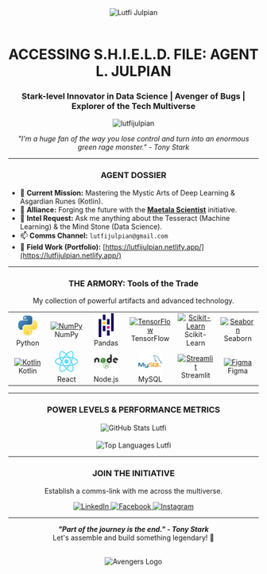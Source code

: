 <div align="center">
  <img src="(https://raw.githubusercontent.com/Julpian/Julpian/refs/heads/main/unduhan.gif)" alt="Lutfi Julpian" style="margin-bottom: 20px;" />
</div>

<h1 align="center">
  ACCESSING S.H.I.E.L.D. FILE: AGENT L. JULPIAN
</h1>

<h3 align="center">Stark-level Innovator in Data Science | Avenger of Bugs | Explorer of the Tech Multiverse</h3>

<p align="center">
  <img src="https://komarev.com/ghpvc/?username=lutfijulpian&label=Profile%20Views&color=blue&style=for-the-badge" alt="lutfijulpian"/> 
</p>

<p align="center">
  <i>"I'm a huge fan of the way you lose control and turn into an enormous green rage monster." - Tony Stark</i>
</p>

---

<h3 align="center">AGENT DOSSIER</h3>

-   🌱 **Current Mission:** Mastering the Mystic Arts of Deep Learning & Asgardian Runes (Kotlin).
-   🤝 **Alliance:** Forging the future with the **[Maetala Scientist](#)** initiative.
-   💬 **Intel Request:** Ask me anything about the Tesseract (Machine Learning) & the Mind Stone (Data Science).
-   📫 **Comms Channel:** `lutfijulpian@gmail.com`
-   🐸 **Field Work (Portfolio):** [https://lutfijulpian.netlify.app/](https://lutfijulpian.netlify.app/)

---

<h3 align="center">THE ARMORY: Tools of the Trade</h3>
<p align="center">
  My collection of powerful artifacts and advanced technology.
</p>
<table align="center">
  <tr>
    <td align="center" width="96">
      <a href="https://www.python.org" target="_blank">
        <img src="https://raw.githubusercontent.com/devicons/devicon/master/icons/python/python-original.svg" width="48" height="48" alt="Python" />
      </a>
      <br>Python
    </td>
    <td align="center" width="96">
      <a href="https://numpy.org/" target="_blank">
        <img src="https://numpy.org/images/logo.svg" width="48" height="48" alt="NumPy" />
      </a>
      <br>NumPy
    </td>
    <td align="center" width="96">
      <a href="https://pandas.pydata.org/" target="_blank">
        <img src="https://raw.githubusercontent.com/devicons/devicon/2ae2a900d2f041da66e950e4d48052658d850630/icons/pandas/pandas-original.svg" width="48" height="48" alt="Pandas" />
      </a>
      <br>Pandas
    </td>
    <td align="center" width="96">
      <a href="https://www.tensorflow.org" target="_blank">
        <img src="https://www.vectorlogo.zone/logos/tensorflow/tensorflow-icon.svg" width="48" height="48" alt="TensorFlow" />
      </a>
      <br>TensorFlow
    </td>
    <td align="center" width="96">
      <a href="https://scikit-learn.org/" target="_blank">
        <img src="https://upload.wikimedia.org/wikipedia/commons/0/05/Scikit_learn_logo_small.svg" width="48" height="48" alt="Scikit-Learn" />
      </a>
      <br>Scikit-Learn
    </td>
    <td align="center" width="96">
      <a href="https://seaborn.pydata.org/" target="_blank">
        <img src="https://seaborn.pydata.org/_images/logo-mark-lightbg.svg" width="48" height="48" alt="Seaborn" />
      </a>
      <br>Seaborn
    </td>
  </tr>
  <tr>
    <td align="center" width="96">
      <a href="https://kotlinlang.org" target="_blank">
        <img src="https://www.vectorlogo.zone/logos/kotlinlang/kotlinlang-icon.svg" width="48" height="48" alt="Kotlin" />
      </a>
      <br>Kotlin
    </td>
    <td align="center" width="96">
      <a href="https://reactjs.org/" target="_blank">
        <img src="https://raw.githubusercontent.com/devicons/devicon/master/icons/react/react-original.svg" width="48" height="48" alt="React" />
      </a>
      <br>React
    </td>
    <td align="center" width="96">
      <a href="https://nodejs.org" target="_blank">
        <img src="https://raw.githubusercontent.com/devicons/devicon/master/icons/nodejs/nodejs-original-wordmark.svg" width="48" height="48" alt="Node.js" />
      </a>
      <br>Node.js
    </td>
    <td align="center" width="96">
      <a href="https://www.mysql.com/" target="_blank">
        <img src="https://raw.githubusercontent.com/devicons/devicon/master/icons/mysql/mysql-original-wordmark.svg" width="48" height="48" alt="MySQL" />
      </a>
      <br>MySQL
    </td>
    <td align="center" width="96">
      <a href="https://streamlit.io/" target="_blank">
        <img src="https://streamlit.io/images/brand/streamlit-logo-primary-colormark-darktext.png" width="48" height="48" alt="Streamlit" />
      </a>
      <br>Streamlit
    </td>
    <td align="center" width="96">
      <a href="https://www.figma.com/" target="_blank">
        <img src="https://www.vectorlogo.zone/logos/figma/figma-icon.svg" width="48" height="48" alt="Figma" />
      </a>
      <br>Figma
    </td>
  </tr>
</table>

---

<h3 align="center">POWER LEVELS & PERFORMANCE METRICS</h3>
<p align="center">
  <img align="center" src="https://github-readme-stats.vercel.app/api?username=lutfijulpian&show_icons=true&theme=tokyonight&icon_color=79A3DC&text_color=C9D1D9&bg_color=0D1117" alt="GitHub Stats Lutfi" />
  <br><br>
  <img align="center" src="https://github-readme-stats.vercel.app/api/top-langs/?username=lutfijulpian&layout=compact&theme=tokyonight&bg_color=0D1117" alt="Top Languages Lutfi" />
</p>

---

<h3 align="center">JOIN THE INITIATIVE</h3>
<p align="center">
  Establish a comms-link with me across the multiverse.
</p>
<p align="center">
  <a href="https://linkedin.com/in/lutfi-julpian" target="_blank">
    <img src="https://raw.githubusercontent.com/rahuldkjain/github-profile-readme-generator/master/src/images/icons/Social/linked-in-alt.svg" alt="LinkedIn" height="40" width="50" />
  </a>
  <a href="https://fb.com/lutfi.julpian" target="_blank">
    <img src="https://raw.githubusercontent.com/rahuldkjain/github-profile-readme-generator/master/src/images/icons/Social/facebook.svg" alt="Facebook" height="40" width="50" />
  </a>
  <a href="https://instagram.com/ljulpian" target="_blank">
    <img src="https://raw.githubusercontent.com/rahuldkjain/github-profile-readme-generator/master/src/images/icons/Social/instagram.svg" alt="Instagram" height="40" width="50" />
  </a>
</p>

---

<p align="center">
  <b><i>"Part of the journey is the end." - Tony Stark</i></b>
  <br>
  Let's assemble and build something legendary! 🚀
</p>
<br>
<div align="center">
  <img src="https://media.tenor.com/x-O582iGipgAAAAi/avengers-logo.gif" alt="Avengers Logo" width="100"/>
</div>

